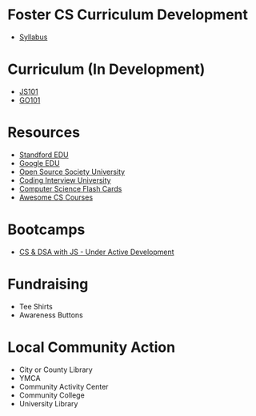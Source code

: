 # Foster CS Curriculum Development

- [Syllabus](https://github.com/fostercs/syllabus/tree/main)

# Curriculum (In Development)
- [JS101](https://replit.com/@CodeAlongStudio/JS101#README.md)
- [GO101](https://replit.com/@CodeAlongStudio/GO101#README.md)

# Resources
- [Standford EDU](https://codeinplace.stanford.edu/)
- [Google EDU](https://edu.google.com/intl/ALL_in/computer-science/)
- [Open Source Society University](https://github.com/ossu/computer-science)
- [Coding Interview University](https://github.com/jwasham/coding-interview-university)
- [Computer Science Flash Cards](https://github.com/jwasham/computer-science-flash-cards)
- [Awesome CS Courses](https://github.com/dqfan2012/awesome-courses)

# Bootcamps
- [CS & DSA with JS - Under Active Development](https://github.com/fostercs/dsa-cs-js)

# Fundraising
- Tee Shirts
- Awareness Buttons

# Local Community Action
- City or County Library
- YMCA
- Community Activity Center
- Community College
- University Library
